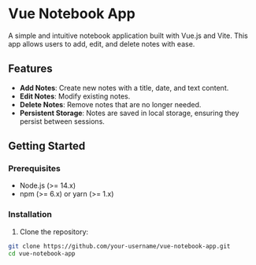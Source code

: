 # Vue Notebook App

A simple and intuitive notebook application built with Vue.js and Vite. This app allows users to add, edit, and delete notes with ease.

## Features

- **Add Notes**: Create new notes with a title, date, and text content.
- **Edit Notes**: Modify existing notes.
- **Delete Notes**: Remove notes that are no longer needed.
- **Persistent Storage**: Notes are saved in local storage, ensuring they persist between sessions.

## Getting Started

### Prerequisites

- Node.js (>= 14.x)
- npm (>= 6.x) or yarn (>= 1.x)

### Installation

1. Clone the repository:

```bash
git clone https://github.com/your-username/vue-notebook-app.git
cd vue-notebook-app
